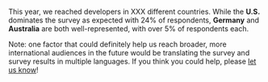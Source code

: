 This year, we reached developers in XXX different countries. While the **U.S.** dominates the survey as expected with 24% of respondents, **Germany** and **Australia** are both well-represented, with over 5% of respondents each. 

Note: one factor that could definitely help us reach broader, more international audiences in the future would be translating the survey and survey results in multiple languages. If you think you could help, please [let us know](https://github.com/StateOfJS/StateOfJS/issues/87)!